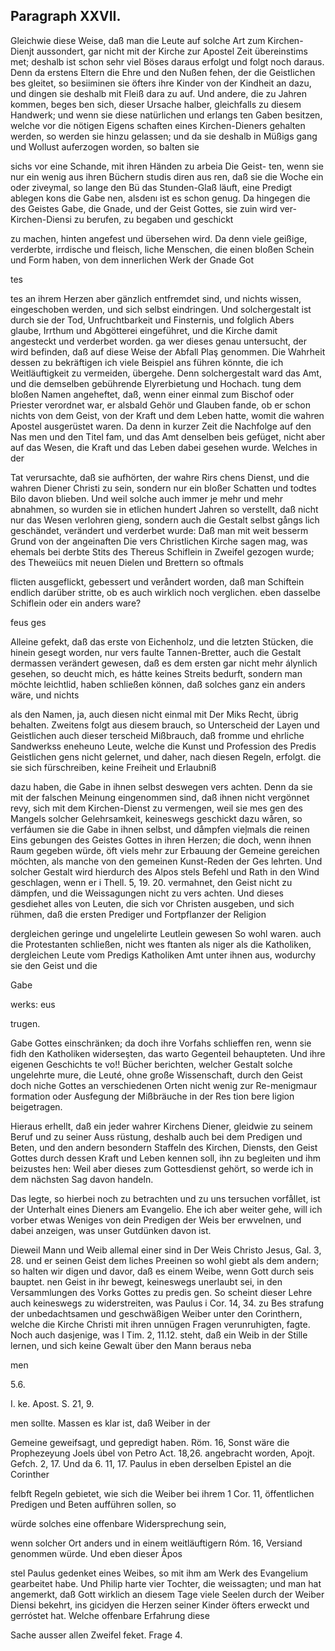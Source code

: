 <!-- Seite 452 -->
Paragraph XXVII.
----------------

Gleichwie diese Weise, daß man die
Leute auf solche Art zum Kirchen-Dienjt aussondert,
gar nicht mit der Kirche zur Apostel Zeit übereinstims
met; deshalb ist schon sehr viel Böses daraus erfolgt
und folgt noch daraus. Denn da erstens Eltern die
Ehre und den Nußen fehen, der die Geistlichen bes
gleitet, so besiiminen sie öfters ihre Kinder von der
Kindheit an dazu, und dingen sie deshalb mit Fleiß dara
zu auf. Und andere, die zu Jahren kommen, beges
ben sich, dieser Ursache halber, gleichfalls zu diesem
Handwerk; und wenn sie diese natürlichen und erlangs
ten Gaben besitzen, welche vor die nötigen Eigens
schaften eines Kirchen-Dieners gehalten werden, so
werden sie hinzu gelassen; und da sie deshalb in Müßigs
gang und Wollust auferzogen worden, so balten sie

sichs vor eine Schande, mit ihren Händen zu arbeia Die Geist- ten, wenn sie nur ein wenig aus ihren Büchern studis diren aus ren, daß sie die Woche ein oder ziveymal, so lange den Bü das Stunden-Glaß läuft, eine Predigt ablegen kons die Gabe nen, alsdenı ist es schon genug. Da hingegen die des Geistes Gabe, die Gnade, und der Geist Gottes, sie zuin wird ver- Kirchen-Diensi zu berufen, zu begaben und geschickt

zu machen, hinten angefest und übersehen wird. Da
denn viele geißige, verderbte, irrdische und fleisch,
liche Menschen, die einen bloßen Schein und Form
haben, von dem innerlichen Werk der Gnade Got

tes




<!-- Seite 452 -->


tes an ihrem Herzen aber gänzlich entfremdet sind, und nichts wissen, eingeschoben werden, und sich selbst eindringen. Und solchergestalt ist durch sie der Tod, Unfruchtbarkeit und Finsternis, und folglich Abers glaube, Irrthum und Abgötterei eingeführet, und die Kirche damit angesteckt und verderbet worden. ga wer dieses genau untersucht, der wird befinden, daß auf diese Weise der Abfall Plaş genommen. Die Wahrheit dessen zu bekräftigen ich viele Beispiel ans führen könnte, die ich Weitläuftigkeit zu vermeiden, übergehe. Denn solchergestalt ward das Amt, und die demselben gebührende Elyrerbietung und Hochach. tung dem bloßen Namen angeheftet, daß, wenn einer einmal zum Bischof oder Priester verordnet war, er alsbald Gehör und Glauben fande, ob er schon nichts von dem Geist, von der Kraft und dem Leben hatte, womit die wahren Apostel ausgerüstet waren. Da denn in kurzer Zeit die Nachfolge auf den Nas men und den Titel fam, und das Amt denselben beis gefüget, nicht aber auf das Wesen, die Kraft und das Leben dabei gesehen wurde. Welches in der

Tat verursachte, daß sie aufhörten, der wahre Rirs chens Dienst, und die wahren Diener Christi zu sein, sondern nur ein bloßer Schatten und todtes Bilo davon blieben. Und weil solche auch immer je mehr und mehr abnahmen, so wurden sie in etlichen hundert Jahren so verstellt, daß nicht nur das Wesen verlohren gieng, sondern auch die Gestalt selbst gångs lich geschändet, verändert und verderbet wurde: Daß man mit weit besserm Grund von der angeinaften Die vers Christlichen Kirche sagen mag, was ehemals bei derbte Stits des Thereus Schiflein in Zweifel gezogen wurde; des Theweiücs mit neuen Dielen und Brettern so oftmals

flicten ausgeflickt, gebessert und veråndert worden, daß man Schiftein endlich darüber stritte, ob es auch wirklich noch verglichen. eben dasselbe Schiflein oder ein anders ware?

feus ges
<!-- Seite 454 -->

Alleine gefekt, daß das erste von Eichenholz, und die letzten Stücken, die hinein gesegt worden, nur vers faulte Tannen-Bretter, auch die Gestalt dermassen verändert gewesen, daß es dem ersten gar nicht mehr álynlich gesehen, so deucht mich, es hátte keines Streits bedurft, sondern man möchte leichtlid, haben schließen können, daß solches ganz ein anders wäre, und nichts

als den Namen, ja, auch diesen nicht einmal mit Der Miks Recht, übrig behalten. Zweitens folgt aus diesem brauch, so Unterscheid der Layen und Geistlichen auch dieser terscheid Mißbrauch, daß fromme und ehrliche Sandwerkss eneheuno Leute, welche die Kunst und Profession des Predis Geistlichen gens nicht gelernet, und daher, nach diesen Regeln, erfolgt. die sie sich fürschreiben, keine Freiheit und Erlaubniß

dazu haben, die Gabe in ihnen selbst deswegen vers achten. Denn da sie mit der falschen Meinung eingenommen sind, daß ihnen nicht vergönnet revy, sich mit dem Kirchen-Dienst zu vermengen, weil sie mes gen des Mangels solcher Gelehrsamkeit, keineswegs geschickt dazu wåren, so verfáumen sie die Gabe in ihnen selbst, und dåmpfen vieļmals die reinen Eins gebungen des Geistes Gottes in ihren Herzen; die doch, wenn ihnen Raum gegeben würde, öft viels mehr zur Erbauung der Gemeine gereichen möchten, als manche von den gemeinen Kunst-Reden der Ges lehrten. Und solcher Gestalt wird hierdurch des Alpos stels Befehl und Rath in den Wind geschlagen, wenn er i Thell. 5, 19. 20. vermahnet, den Geist nicht zu dämpfen, und die Weissagungen nicht zu vers achten. Und dieses gesdiehet alles von Leuten, die sich vor Christen ausgeben, und sich rühmen, daß die ersten Prediger und Fortpflanzer der Religion

dergleichen geringe und ungelelirte Leutlein gewesen So wohl waren. auch die Protestanten schließen, nicht wes ftanten als niger als die Katholiken, dergleichen Leute vom Predigs Katholiken Amt unter ihnen aus, wodurchy sie den Geist und die

Gabe

werks: eus

trugen.
<!-- Seite 455 -->
Gabe Gottes einschränken; da doch ihre Vorfahs schlieffen ren, wenn sie fidh den Katholiken widerseşten, das warto Gegenteil behaupteten. Und ihre eigenen Geschichts te vo!! Bücher berichten, welcher Gestalt solche ungelehrte mure, die Leuté, ohne große Wissenschaft, durch den Geist doch niche Gottes an verschiedenen Orten nicht wenig zur Re-menigmaur formation oder Ausfegung der Mißbräuche in der Res tion bere ligion beigetragen.

Hieraus erhellt, daß ein jeder wahrer Kirchens Diener, gleidwie zu seinem Beruf und zu seiner Auss rüstung, deshalb auch bei dem Predigen und Beten, und den andern besondern Staffeln des Kirchen, Diensts, den Geist Gottes durch dessen Kraft und Leben kennen soll, ihn zu begleiten und ihm beizustes hen: Weil aber dieses zum Gottesdienst gehört, so werde ich in dem nächsten Sag davon handeln.

Das legte, so hierbei noch zu betrachten und zu uns tersuchen vorfållet, ist der Unterhalt eines Dieners am Evangelio. Ehe ich aber weiter gehe, will ich vorber etwas Weniges von dein Predigen der Weis ber erwvelnen, und dabei anzeigen, was unser Gutdünken davon ist.

Dieweil Mann und Weib allemal einer sind in Der Weis Christo Jesus, Gal. 3, 28. und er seinen Geist dem liches Preeinen so wohl giebt als dem andern; so halten wir digen und davor, daß es einem Weibe, wenn Gott durch seis bauptet. nen Geist in ihr bewegt, keineswegs unerlaubt sei, in den Versammlungen des Vorks Gottes zu predis gen. So scheint dieser Lehre auch keineswegs zu widerstreiten, was Paulus i Cor. 14, 34. zu Bes strafung der unbedachtsamen und geschwäßigen Weiber unter den Corinthern, welche die Kirche Christi mit ihren unnügen Fragen verunruhigten, fagte. Noch auch dasjenige, was I Tim. 2, 11.12.  steht, daß ein Weib in der Stille lernen, und sich keine Gewalt über den Mann beraus neba

men




5.6.

I. ke. Apost. S. 21, 9.
<!-- Seite 456 -->

men sollte. Massen es klar ist, daß Weiber in der

Gemeine geweifsagt, und gepredigt haben. Röm. 16, Sonst wäre die Prophezeyung Joels úbel von Petro Act. 18,26. angebracht worden, Apojt. Gefch. 2, 17. Und da 6. 11, 17. Paulus in eben derselben Epistel an die Corinther

felbft Regeln gebietet, wie sich die Weiber bei ihrem 1 Cor. 11, öffentlichen Predigen und Beten aufführen sollen, so

würde solches eine offenbare Widersprechung sein,

wenn solcher Ort anders und in einem weitläuftigern Róm. 16, Versiand genommen würde. Und eben dieser Åpos

stel Paulus gedenket eines Weibes, so mit ihm am Werk des Evangelium gearbeitet habe. Und Philip harte vier Tochter, die weissagten; und man hat angemerkt, daß Gott wirklich an diesem Tage viele Seelen durch der Weiber Diensi bekehrt, ins gicidyen die Herzen seiner Kinder öfters erweckt und gerróstet hat. Welche offenbare Erfahrung diese

Sache ausser allen Zweifel feket. Frage 4.
